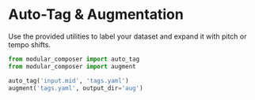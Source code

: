 # Auto-Tag & Augmentation

Use the provided utilities to label your dataset and expand it with pitch or tempo shifts.

```python
from modular_composer import auto_tag
from modular_composer import augment

auto_tag('input.mid', 'tags.yaml')
augment('tags.yaml', output_dir='aug')
```
